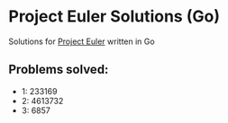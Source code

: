 # Project Euler Solutions (Go) 

Solutions for [Project Euler](https://projecteuler.net/problem=0) written in Go

## Problems solved:
- 1: 233169
- 2: 4613732
- 3: 6857
